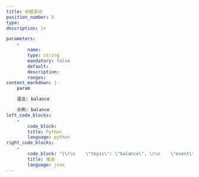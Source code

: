 ```yaml
---
title: 余额变动
position_number: 5
type:
description: |+

parameters:
    -
        name:
        type: string
        mandatory: false
        default:
        description:
        ranges:
content_markdown: |-
    param

    语法: balance

    示例: balance
left_code_blocks:
    -
        code_block:
        title: Python
        language: python
right_code_blocks:
    -
        code_block: "{\r\n    \"topic\": \"balance\", \r\n    \"event\": \"balance\", \r\n    \"data\": {\r\n        \"t\": 1656043204763,   // time 发⽣时间\r\n        \"c\": \"btc\",           // currency 币种\r\n        \"b\": \"123\",           // balance 可⽤资产\r\n        \"z\": \"SPOT\"           // bizType 业务类型[SPOT,LEVER]\r\n    }\r\n}"
        title: 推送
        language: json
---
```

